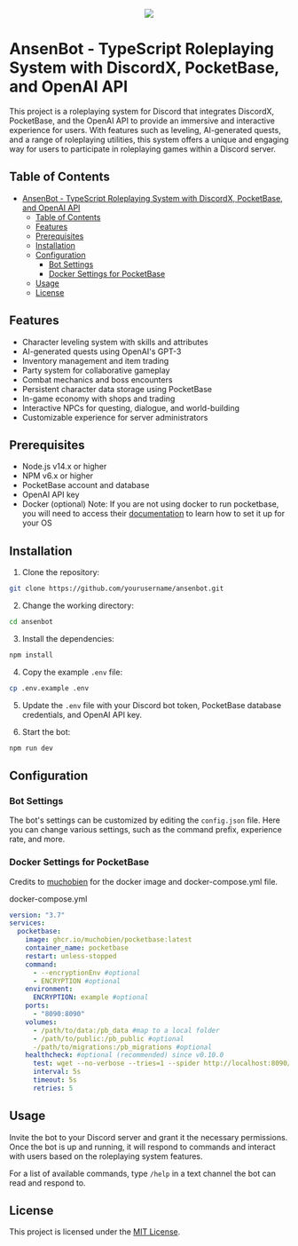 <p align="center">
  <image src="https://user-images.githubusercontent.com/78707622/230064964-6fdbb86d-6be9-4df9-8319-dd8794ffb71e.png">
</p>

# AnsenBot - TypeScript Roleplaying System with DiscordX, PocketBase, and OpenAI API

This project is a roleplaying system for Discord that integrates DiscordX, PocketBase, and the OpenAI API to provide an immersive and interactive experience for users. With features such as leveling, AI-generated quests, and a range of roleplaying utilities, this system offers a unique and engaging way for users to participate in roleplaying games within a Discord server.

## Table of Contents

- [AnsenBot - TypeScript Roleplaying System with DiscordX, PocketBase, and OpenAI API](#ansenbot---typescript-roleplaying-system-with-discordx-pocketbase-and-openai-api)
  - [Table of Contents](#table-of-contents)
  - [Features](#features)
  - [Prerequisites](#prerequisites)
  - [Installation](#installation)
  - [Configuration](#configuration)
    - [Bot Settings](#bot-settings)
    - [Docker Settings for PocketBase](#docker-settings-for-pocketbase)
  - [Usage](#usage)
  - [License](#license)

## Features

- Character leveling system with skills and attributes
- AI-generated quests using OpenAI's GPT-3
- Inventory management and item trading
- Party system for collaborative gameplay
- Combat mechanics and boss encounters
- Persistent character data storage using PocketBase
- In-game economy with shops and trading
- Interactive NPCs for questing, dialogue, and world-building
- Customizable experience for server administrators

## Prerequisites

- Node.js v14.x or higher
- NPM v6.x or higher
- PocketBase account and database
- OpenAI API key
- Docker (optional) Note: If you are not using docker to run pocketbase, you will need to access their [documentation](https://pocketbase.io/docs) to learn how to set it up for your OS

## Installation

1. Clone the repository:

```bash
git clone https://github.com/yourusername/ansenbot.git
```

2. Change the working directory:

```bash
cd ansenbot
```

3. Install the dependencies:

```bash
npm install
```

4. Copy the example `.env` file:

```bash
cp .env.example .env
```

5. Update the `.env` file with your Discord bot token, PocketBase database credentials, and OpenAI API key.

6. Start the bot:

```bash
npm run dev
```

## Configuration

### Bot Settings

The bot's settings can be customized by editing the `config.json` file. Here you can change various settings, such as the command prefix, experience rate, and more.

### Docker Settings for PocketBase

Credits to [muchobien](https://github.com/muchobien/pocketbase-docker) for the docker image and docker-compose.yml file.

docker-compose.yml

```yml
version: "3.7"
services:
  pocketbase:
    image: ghcr.io/muchobien/pocketbase:latest
    container_name: pocketbase
    restart: unless-stopped
    command:
      - --encryptionEnv #optional
      - ENCRYPTION #optional
    environment:
      ENCRYPTION: example #optional
    ports:
      - "8090:8090"
    volumes:
      - /path/to/data:/pb_data #map to a local folder
      - /path/to/public:/pb_public #optional
      -/path/to/migrations:/pb_migrations #optional
    healthcheck: #optional (recommended) since v0.10.0
      test: wget --no-verbose --tries=1 --spider http://localhost:8090/api/health || exit 1
      interval: 5s
      timeout: 5s
      retries: 5
```

## Usage

Invite the bot to your Discord server and grant it the necessary permissions. Once the bot is up and running, it will respond to commands and interact with users based on the roleplaying system features.

For a list of available commands, type `/help` in a text channel the bot can read and respond to.

## License

This project is licensed under the [MIT License](LICENSE).
